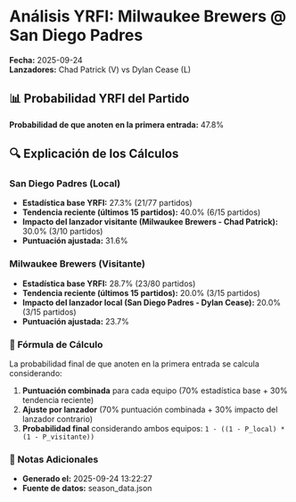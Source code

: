 # Análisis YRFI: Milwaukee Brewers @ San Diego Padres

**Fecha:** 2025-09-24  
**Lanzadores:** Chad Patrick (V) vs Dylan Cease (L)

## 📊 Probabilidad YRFI del Partido

**Probabilidad de que anoten en la primera entrada:** 47.8%

## 🔍 Explicación de los Cálculos

### San Diego Padres (Local)
- **Estadística base YRFI:** 27.3% (21/77 partidos)
- **Tendencia reciente (últimos 15 partidos):** 40.0% (6/15 partidos)
- **Impacto del lanzador visitante (Milwaukee Brewers - Chad Patrick):** 30.0% (3/10 partidos)
- **Puntuación ajustada:** 31.6%

### Milwaukee Brewers (Visitante)
- **Estadística base YRFI:** 28.7% (23/80 partidos)
- **Tendencia reciente (últimos 15 partidos):** 20.0% (3/15 partidos)
- **Impacto del lanzador local (San Diego Padres - Dylan Cease):** 20.0% (3/15 partidos)
- **Puntuación ajustada:** 23.7%

### 📝 Fórmula de Cálculo

La probabilidad final de que anoten en la primera entrada se calcula considerando:
1. **Puntuación combinada** para cada equipo (70% estadística base + 30% tendencia reciente)
2. **Ajuste por lanzador** (70% puntuación combinada + 30% impacto del lanzador contrario)
3. **Probabilidad final** considerando ambos equipos: `1 - ((1 - P_local) * (1 - P_visitante))`

### 📌 Notas Adicionales

- **Generado el:** 2025-09-24 13:22:27
- **Fuente de datos:** season_data.json
